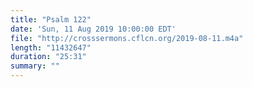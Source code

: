 ```yaml
---
title: "Psalm 122"
date: 'Sun, 11 Aug 2019 10:00:00 EDT'
file: "http://crosssermons.cflcn.org/2019-08-11.m4a"
length: "11432647"
duration: "25:31"
summary: ""
---
```

